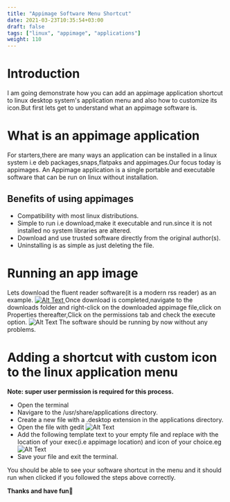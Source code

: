 ```yaml
---
title: "Appimage Software Menu Shortcut"
date: 2021-03-23T10:35:54+03:00
draft: false
tags: ["linux", "appimage", "applications"]
weight: 110
---
```


# Introduction 

I am going demonstrate how you can add an appimage application shortcut to linux desktop system's application menu and also how to customize its icon.But first lets get to understand what an appimage software is.

# What is an appimage application

For starters,there are many ways an application can be installed in a linux system i.e deb packages,snaps,flatpaks and appimages.Our focus today is appimages.
An Appimage application is a single portable and executable software that can be run on linux without installation.

## Benefits of using appimages

* Compatibility with most linux distributions.
* Simple to run i.e download,make it executable and run.since it is not installed no system libraries are altered.
* Download and use trusted software directly from the original author(s).
* Uninstalling is as simple as just deleting the file. 

# Running an app image

Lets download the fluent reader software(it is a modern rss reader) as an example.
<a href='https://github.com/yang991178/fluent-reader/releases/'>![Alt Text](https://dev-to-uploads.s3.amazonaws.com/uploads/articles/vx6ky9gx0k4m67pxzrl7.png) </a>
Once download is completed,navigate to the downloads folder and right-click on the downloaded appimage file,click on Properties thereafter,Click on the permissions tab and check the execute option.
![Alt Text](https://dev-to-uploads.s3.amazonaws.com/uploads/articles/e1zzsddos3f1ybcf8epw.png)
The software should be running by now without any problems.

# Adding a shortcut with custom icon to the linux application menu

**Note: super user permission is required for this process.**
* Open the terminal
* Navigare to the /usr/share/applications directory.
* Create a new file with a .desktop extension in the applications directory.
* Open the file with gedit
![Alt Text](https://dev-to-uploads.s3.amazonaws.com/uploads/articles/iycr868yzpkluvmx2jmh.png)
* Add the following template text to your empty file and replace with the location of your exec(i.e appimage location) and icon of your choice.eg
![Alt Text](https://dev-to-uploads.s3.amazonaws.com/uploads/articles/6rnf41qi9v2gewl2xvwu.png)
* Save your file and exit the terminal.

You should be able to see your software shortcut in the menu and it should run when clicked if you followed the steps above correctly.

**Thanks and have fun🙂**


